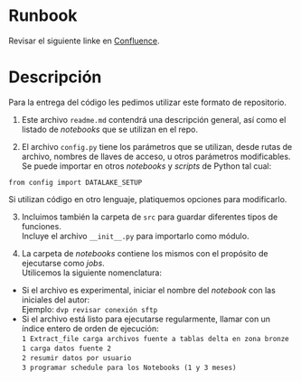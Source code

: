 # Runbook  

Revisar el siguiente linke en [Confluence][runbook].  


# Descripción  

Para la entrega del código les pedimos utilizar este formato de repositorio.  

1. Este archivo `readme.md` contendrá una descripción general, así como el listado de _notebooks_ que se utilizan en el repo.  

2. El archivo `config.py` tiene los parámetros que se utilizan, desde rutas de archivo, nombres de llaves de acceso, u otros parámetros modificables.   
  Se puede importar en otros _notebooks_ y _scripts_ de Python tal cual:  
  ```  
  from config import DATALAKE_SETUP  
  ```  
  Si utilizan código en otro lenguaje, platiquemos opciones para modificarlo.  

3. Incluimos también la carpeta de `src` para guardar diferentes tipos de funciones.  
  Incluye el archivo `__init__.py` para importarlo como módulo.  
  
4. La carpeta de _notebooks_ contiene los mismos con el propósito de ejecutarse como _jobs_.   
  Utilicemos la siguiente nomenclatura:  
  - Si el archivo es experimental, iniciar el nombre del _notebook_ con las iniciales del autor:   
    Ejemplo: `dvp revisar conexión sftp`  
  - Si el archivo está listo para ejecutarse regularmente, llamar con un índice entero de orden de ejecución:  
    `1 Extract_file carga archivos fuente a tablas delta en zona bronze`  
    `1 carga datos fuente 2`  
    `2 resumir datos por usuario`   
    `3 programar schedule para los Notebooks (1 y 3 meses)`
    
    
[runbook]: https://bineo.atlassian.net/wiki/spaces/~6282a2fbd9ddcc006e9c3438/pages/1725595654/Conciliaciones+-+runbook
